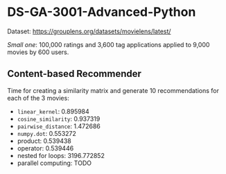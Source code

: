 # DS-GA-3001-Advanced-Python

Dataset: https://grouplens.org/datasets/movielens/latest/ 

*Small one*: 100,000 ratings and 3,600 tag applications applied to 9,000 movies by 600 users.

## Content-based Recommender

Time for creating a similarity matrix and generate 10 recommendations for each of the 3 movies:

- `linear_kernel`: 0.895984
- `cosine_similarity`: 0.937319
- `pairwise_distance`: 1.472686
- `numpy.dot`: 0.553272
- product: 0.539438
- operator: 0.539446
- nested for loops: 3196.772852
- parallel computing: TODO
